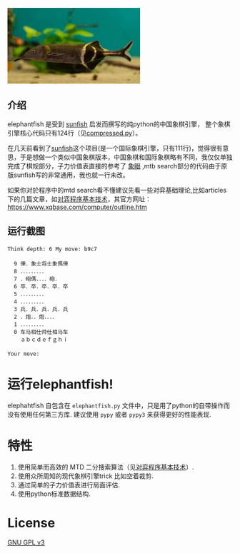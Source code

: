 ![Elephantfish](logo/elephantfish.jpg)

## 介绍 

elephantfish 是受到 [sunfish](https://github.com/thomasahle/sunfish) 启发而撰写的纯python的中国象棋引擎， 整个象棋引擎核心代码只有124行（见[compressed.py](compressed.py)）。

在几天前看到了[sunfish](https://github.com/thomasahle/sunfish)这个项目(是一个国际象棋引擎，只有111行)，觉得很有意思，于是想做一个类似中国象棋版本，中国象棋和国际象棋略有不同，我仅仅单独完成了棋规部分，子力价值表直接的参考了 [象眼](https://www.xqbase.com/league/elephanteye.htm) ,mtb search部分的代码由于原版sunfish写的非常通用，我也就一行未改。

如果你对於程序中的mtd search看不懂建议先看一些对弈基础理论,比如articles下的几篇文章，如[对弈程序基本技术](articles/对弈程序基本技术.pdf)，其官方网址：https://www.xqbase.com/computer/outline.htm

## 运行截图

    Think depth: 6 My move: b9c7

      9 俥．象士将士象傌俥
      8 ．．．．．．．．．
      7 ．砲傌．．．．砲．
      6 卒．卒．卒．卒．卒
      5 ．．．．．．．．．
      4 ．．．．．．．．．
      3 兵．兵．兵．兵．兵
      2 ．炮．．炮．．．．
      1 ．．．．．．．．．
      0 车马相仕帅仕相马车
        ａｂｃｄｅｆｇｈｉ
        
    Your move:

# 运行elephantfish!

elephahtfish 自包含在 `elephantfish.py` 文件中，只是用了python的自带操作而没有使用任何第三方库. 建议使用 `pypy` 或者 `pypy3` 来获得更好的性能表现.

# 特性

1. 使用简单而高效的 MTD 二分搜索算法（见[对弈程序基本技术](articles/对弈程序基本技术.pdf)）.
2. 使用众所周知的现代象棋引擎trick 比如空着裁剪.
3. 通过简单的子力价值表进行局面评估.
4. 使用python标准数据结构.

# License

[GNU GPL v3](https://www.gnu.org/licenses/gpl-3.0.en.html)
